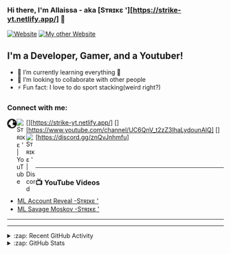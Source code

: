 ### Hi there, I'm Allaissa - aka [Sтʀɪᴋɛ '][https://strike-yt.netlify.app/] 👋 

[![Website](https://img.shields.io/website?label=strike-yt.com&style=for-the-badge&url=https://strike-yt.netlify.app/)](https://strike-yt.netlify.app/)
[![My other Website](https://img.shields.io/website?label=strikeyt.com&style=for-the-badge&url=https://strikeyt.netlify.app/)](https://strikeyt.netlify.app/)

## I'm a Developer, Gamer, and a Youtuber!

- 🌱 I’m currently learning everything 🤣
- 👯 I’m looking to collaborate with other people
- ⚡ Fun fact: I love to do sport stacking(weird right?)

### Connect with me:

[<img align="left" alt="strike-yt.com" width="22px" src="https://raw.githubusercontent.com/iconic/open-iconic/master/svg/globe.svg" />][https://strike-yt.netlify.app/]
[<img align="left" alt="Sтʀɪᴋɛ ' | YouTube" width="22px" src="https://cdn.jsdelivr.net/npm/simple-icons@v3/icons/youtube.svg" />][https://www.youtube.com/channel/UC6QnV_t2zZ3IhaLydounAlQ]
[<img align="left" alt="Sтʀɪᴋɛ ' | Discord" width="22px" src="https://cdn.jsdelivr.net/npm/simple-icons@v3/icons/discord.svg" />][https://discord.gg/znQvJnhmfu]

<!-- <br /> -->
<br />
<br />

---

### 📺 YouTube Videos

<!-- YOUTUBE:START -->
- [ML Account Reveal -Sтʀɪᴋɛ '](https://youtu.be/TKDqAXncqGo)
- [ML Savage Moskov -Sтʀɪᴋɛ '](https://youtu.be/Bq_0xopHpSc)
<!-- YOUTUBE:END -->

<!-- ➡️ [more videos...](https://youtube.com/codestackr) -->

---

<!-- ### 📕 Latest Blog Posts

BLOG-POST-LIST:START
- [How To Pass Application Tracking Systems &lpar;ATS&rpar; &amp; Get Interviews - Resume Tips for Software Developer](https://dev.to/codestackr/how-to-pass-application-tracking-systems-ats-get-interviews-resume-tips-for-software-developer-4bmo)
- [Microinteractions: Password Validation Animation](https://dev.to/codestackr/microinteractions-password-validation-animation-5629)
- [Notion + YouTube - A Powerful Combination for Productivity](https://dev.to/codestackr/notion-youtube-a-powerful-combination-for-productivity-1def)
- [Regular Expressions &lpar;RegEx&rpar; Crash Course](https://dev.to/codestackr/regular-expressions-regex-crash-course-248n)
- [Emmet Part 2 - Advanced](https://dev.to/codestackr/emmet-part-2-advanced-4c65)
BLOG-POST-LIST:END

➡️ [more blog posts...](https://codestackr.com) -->

---

<details>
  <summary>:zap: Recent GitHub Activity</summary>
  
<!--START_SECTION:activity-->
1. ℹ Inputed a README.md on my account [Allaisa/Allaisa](https://github.com/Allaisa)
2. 🗑 Deleted One of my unnecessary Repos [/Allaisa/strike-yt/](https://github.com/Allaisa/strike-yt/settings)
3. ❗️ Re-made my **Private** Repo For one of my Websites [Allaisa/strikeytofficialwebsite](https://github.com/Allaisa/strikeytofficial)
4. ✅ Created a **Private** Repo for My project [/Allaisa/calculator](https://github.com/Allaisa/rinda-calculator)
5. 🈂 Created Another **Private** Repo for My project [Allaisa/age-calculator](https://github.com/Allaisa/age-calculator)
<!--END_SECTION:activity-->

</details>

<details>
  <summary>:zap: GitHub Stats</summary>

  <img align="left" alt="codeSTACKr's GitHub Stats" src="https://github-readme-stats.vercel.app/api?username=Allaisa&show_icons=true&hide_border=true" />

</details>
